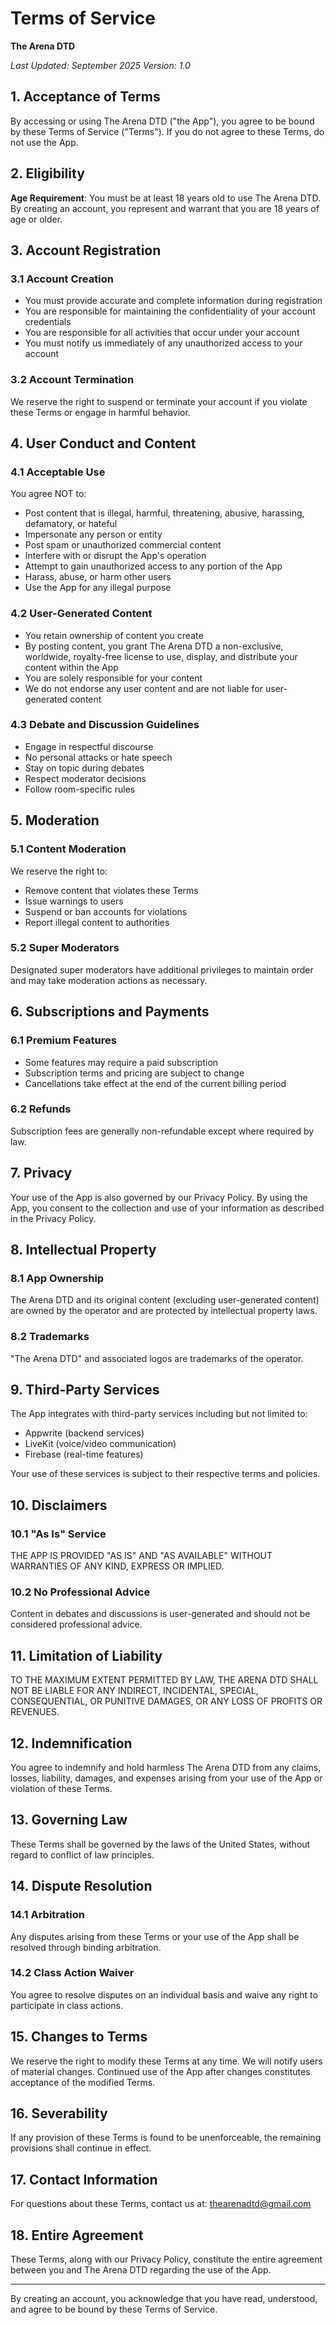 # Terms of Service
**The Arena DTD**

*Last Updated: September 2025*
*Version: 1.0*

## 1. Acceptance of Terms

By accessing or using The Arena DTD ("the App"), you agree to be bound by these Terms of Service ("Terms"). If you do not agree to these Terms, do not use the App.

## 2. Eligibility

**Age Requirement**: You must be at least 18 years old to use The Arena DTD. By creating an account, you represent and warrant that you are 18 years of age or older.

## 3. Account Registration

### 3.1 Account Creation
- You must provide accurate and complete information during registration
- You are responsible for maintaining the confidentiality of your account credentials
- You are responsible for all activities that occur under your account
- You must notify us immediately of any unauthorized access to your account

### 3.2 Account Termination
We reserve the right to suspend or terminate your account if you violate these Terms or engage in harmful behavior.

## 4. User Conduct and Content

### 4.1 Acceptable Use
You agree NOT to:
- Post content that is illegal, harmful, threatening, abusive, harassing, defamatory, or hateful
- Impersonate any person or entity
- Post spam or unauthorized commercial content
- Interfere with or disrupt the App's operation
- Attempt to gain unauthorized access to any portion of the App
- Harass, abuse, or harm other users
- Use the App for any illegal purpose

### 4.2 User-Generated Content
- You retain ownership of content you create
- By posting content, you grant The Arena DTD a non-exclusive, worldwide, royalty-free license to use, display, and distribute your content within the App
- You are solely responsible for your content
- We do not endorse any user content and are not liable for user-generated content

### 4.3 Debate and Discussion Guidelines
- Engage in respectful discourse
- No personal attacks or hate speech
- Stay on topic during debates
- Respect moderator decisions
- Follow room-specific rules

## 5. Moderation

### 5.1 Content Moderation
We reserve the right to:
- Remove content that violates these Terms
- Issue warnings to users
- Suspend or ban accounts for violations
- Report illegal content to authorities

### 5.2 Super Moderators
Designated super moderators have additional privileges to maintain order and may take moderation actions as necessary.

## 6. Subscriptions and Payments

### 6.1 Premium Features
- Some features may require a paid subscription
- Subscription terms and pricing are subject to change
- Cancellations take effect at the end of the current billing period

### 6.2 Refunds
Subscription fees are generally non-refundable except where required by law.

## 7. Privacy

Your use of the App is also governed by our Privacy Policy. By using the App, you consent to the collection and use of your information as described in the Privacy Policy.

## 8. Intellectual Property

### 8.1 App Ownership
The Arena DTD and its original content (excluding user-generated content) are owned by the operator and are protected by intellectual property laws.

### 8.2 Trademarks
"The Arena DTD" and associated logos are trademarks of the operator.

## 9. Third-Party Services

The App integrates with third-party services including but not limited to:
- Appwrite (backend services)
- LiveKit (voice/video communication)
- Firebase (real-time features)

Your use of these services is subject to their respective terms and policies.

## 10. Disclaimers

### 10.1 "As Is" Service
THE APP IS PROVIDED "AS IS" AND "AS AVAILABLE" WITHOUT WARRANTIES OF ANY KIND, EXPRESS OR IMPLIED.

### 10.2 No Professional Advice
Content in debates and discussions is user-generated and should not be considered professional advice.

## 11. Limitation of Liability

TO THE MAXIMUM EXTENT PERMITTED BY LAW, THE ARENA DTD SHALL NOT BE LIABLE FOR ANY INDIRECT, INCIDENTAL, SPECIAL, CONSEQUENTIAL, OR PUNITIVE DAMAGES, OR ANY LOSS OF PROFITS OR REVENUES.

## 12. Indemnification

You agree to indemnify and hold harmless The Arena DTD from any claims, losses, liability, damages, and expenses arising from your use of the App or violation of these Terms.

## 13. Governing Law

These Terms shall be governed by the laws of the United States, without regard to conflict of law principles.

## 14. Dispute Resolution

### 14.1 Arbitration
Any disputes arising from these Terms or your use of the App shall be resolved through binding arbitration.

### 14.2 Class Action Waiver
You agree to resolve disputes on an individual basis and waive any right to participate in class actions.

## 15. Changes to Terms

We reserve the right to modify these Terms at any time. We will notify users of material changes. Continued use of the App after changes constitutes acceptance of the modified Terms.

## 16. Severability

If any provision of these Terms is found to be unenforceable, the remaining provisions shall continue in effect.

## 17. Contact Information

For questions about these Terms, contact us at:
thearenadtd@gmail.com

## 18. Entire Agreement

These Terms, along with our Privacy Policy, constitute the entire agreement between you and The Arena DTD regarding the use of the App.

---

By creating an account, you acknowledge that you have read, understood, and agree to be bound by these Terms of Service.